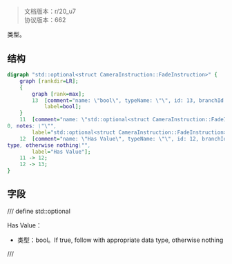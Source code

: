 # <!-- md:samp std::optional<struct CameraInstruction::FadeInstruction> -->

> 文档版本：r/20_u7<br/>协议版本：662

<!-- md:samp std::optional<struct CameraInstruction::FadeInstruction> -->类型。

## 结构

```dot
digraph "std::optional<struct CameraInstruction::FadeInstruction>" {
	graph [rankdir=LR];
	{
		graph [rank=max];
		13	[comment="name: \"bool\", typeName: \"\", id: 13, branchId: 0, recurseId: -1, attributes: 512, notes: \"\"",
			label=bool];
	}
	11	[comment="name: \"std::optional<struct CameraInstruction::FadeInstruction>\", typeName: \"\", id: 11, branchId: 0, recurseId: -1, attributes: \
0, notes: \"\"",
		label="std::optional<struct CameraInstruction::FadeInstruction>"];
	12	[comment="name: \"Has Value\", typeName: \"\", id: 12, branchId: 0, recurseId: -1, attributes: 0, notes: \"If true, follow with appropriate data \
type, otherwise nothing\"",
		label="Has Value"];
	11 -> 12;
	12 -> 13;
}

```

## 字段

/// define
std::optional<struct CameraInstruction::FadeInstruction>

Has Value：<!-- md:samp bool -->

- 类型：bool。If true, follow with appropriate data type, otherwise nothing


///
